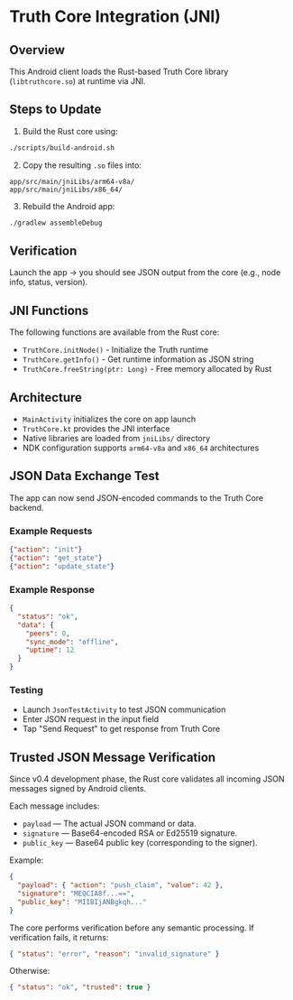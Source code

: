 # Truth Core Integration (JNI)

## Overview
This Android client loads the Rust-based Truth Core library (`libtruthcore.so`) at runtime via JNI.

## Steps to Update
1. Build the Rust core using:

```bash
./scripts/build-android.sh
```

2. Copy the resulting `.so` files into:

```
app/src/main/jniLibs/arm64-v8a/
app/src/main/jniLibs/x86_64/
```

3. Rebuild the Android app:

```bash
./gradlew assembleDebug
```

## Verification
Launch the app → you should see JSON output from the core (e.g., node info, status, version).

## JNI Functions
The following functions are available from the Rust core:

- `TruthCore.initNode()` - Initialize the Truth runtime
- `TruthCore.getInfo()` - Get runtime information as JSON string
- `TruthCore.freeString(ptr: Long)` - Free memory allocated by Rust

## Architecture
- `MainActivity` initializes the core on app launch
- `TruthCore.kt` provides the JNI interface
- Native libraries are loaded from `jniLibs/` directory
- NDK configuration supports `arm64-v8a` and `x86_64` architectures

## JSON Data Exchange Test

The app can now send JSON-encoded commands to the Truth Core backend.

### Example Requests
```json
{"action": "init"}
{"action": "get_state"}
{"action": "update_state"}
```

### Example Response
```json
{
  "status": "ok",
  "data": {
    "peers": 0,
    "sync_mode": "offline",
    "uptime": 12
  }
}
```

### Testing
- Launch `JsonTestActivity` to test JSON communication
- Enter JSON request in the input field
- Tap "Send Request" to get response from Truth Core

## Trusted JSON Message Verification

Since v0.4 development phase, the Rust core validates all incoming JSON messages signed by Android clients.

Each message includes:
- `payload` — The actual JSON command or data.
- `signature` — Base64-encoded RSA or Ed25519 signature.
- `public_key` — Base64 public key (corresponding to the signer).

Example:
```json
{
  "payload": { "action": "push_claim", "value": 42 },
  "signature": "MEQCIA8f...==",
  "public_key": "MIIBIjANBgkqh..."
}
```

The core performs verification before any semantic processing.
If verification fails, it returns:

```json
{ "status": "error", "reason": "invalid_signature" }
```

Otherwise:

```json
{ "status": "ok", "trusted": true }
```
